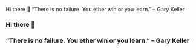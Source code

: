 Hi there 👋
“There is no failure. You ether win or you learn.” – Gary Keller
### Hi there 👋
### “There is no failure. You ether win or you learn.” – Gary Keller
<!--
**arnaldo-carvalho/acarvalho** is a ✨ _special_ ✨ repository because its `README.md` (this file) appears on your GitHub profile.
